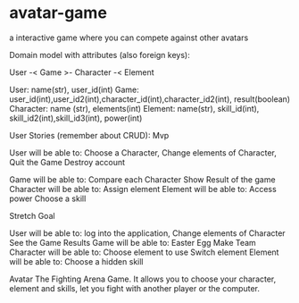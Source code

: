 # avatar-game
a interactive game where you can  compete against other avatars 

Domain model with attributes (also foreign keys):

User -< Game >- Character -< Element

User: name(str), user_id(int)
Game: user_id(int),user_id2(int),character_id(int),character_id2(int), result(boolean)
Character: name (str), elements(int)
Element: name(str), skill_id(int), skill_id2(int),skill_id3(int), power(int)

User Stories (remember about CRUD):
Mvp

User will be able to:
Choose a Character,
Change elements of Character,
Quit the Game
Destroy account

Game will be able to:
Compare each Character
Show Result of the game
Character will be able to:
Assign element
Element will be able to:
Access power
Choose a skill


Stretch Goal

User will be able to:
log into the application,
Change elements of Character
See the Game Results
Game will be able to:
Easter Egg
Make Team
Character will be able to:
Choose element to use
Switch element
Element will be able to:
Choose a hidden skill

Avatar The Fighting Arena Game. It allows you to choose your character, element and skills, let you fight with another player or the computer.